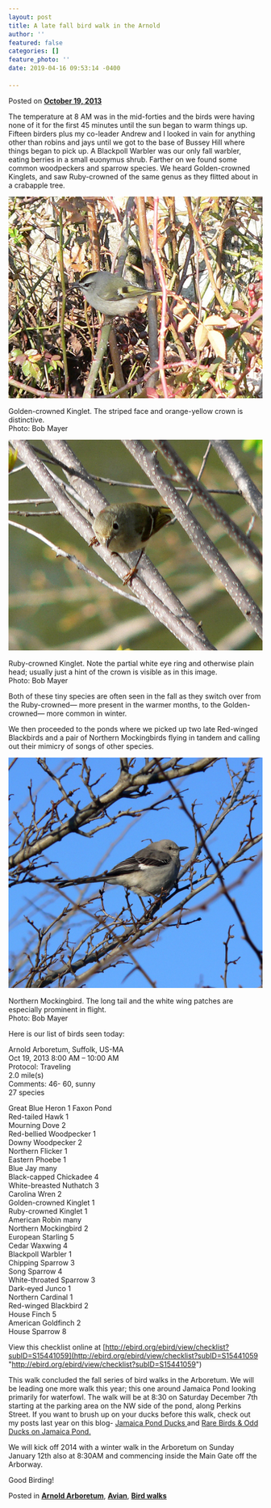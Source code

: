 ```yaml
---
layout: post
title: A late fall bird walk in the Arnold
author: ''
featured: false
categories: []
feature_photo: ''
date: 2019-04-16 09:53:14 -0400

---
```

Posted on [**October 19, 2013**](https://web.archive.org/web/20171113131621/http://www.arbotopia.com/a-late-fall-bird-walk-in-the-arnold/ "8:44 pm")

The temperature at 8 AM was in the mid-forties and the birds were having none of it for the first 45 minutes until the sun began to warm things up. Fifteen birders plus my co-leader Andrew and I looked in vain for anything other than robins and jays until we got to the base of Bussey Hill where things began to pick up. A Blackpoll Warbler was our only fall warbler, eating berries in a small euonymus shrub. Farther on we found some common woodpeckers and sparrow species. We heard Golden-crowned Kinglets, and saw Ruby-crowned of the same genus as they flitted about in a crabapple tree.

![](/images/P1220255.jpg)

Golden-crowned Kinglet. The striped face and orange-yellow crown is distinctive.  
Photo: Bob Mayer

![](/images/P1290858-1.jpg)

Ruby-crowned Kinglet. Note the partial white eye ring and otherwise plain head; usually just a hint of the crown is visible as in this image.  
Photo: Bob Mayer

Both of these tiny species are often seen in the fall as they switch over from the Ruby-crowned— more present in the warmer months, to the Golden-crowned— more common in winter.

We then proceeded to the ponds where we picked up two late Red-winged Blackbirds and a pair of Northern Mockingbirds flying in tandem and calling out their mimicry of songs of other species.

![](/images/P1010244.jpg)

Northern Mockingbird. The long tail and the white wing patches are especially prominent in flight.  
Photo: Bob Mayer

Here is our list of birds seen today:

Arnold Arboretum, Suffolk, US-MA  
Oct 19, 2013 8:00 AM – 10:00 AM  
Protocol: Traveling  
2\.0 mile(s)  
Comments: 46- 60, sunny  
27 species

Great Blue Heron 1 Faxon Pond  
Red-tailed Hawk 1  
Mourning Dove 2  
Red-bellied Woodpecker 1  
Downy Woodpecker 2  
Northern Flicker 1  
Eastern Phoebe 1  
Blue Jay many  
Black-capped Chickadee 4  
White-breasted Nuthatch 3  
Carolina Wren 2  
Golden-crowned Kinglet 1  
Ruby-crowned Kinglet 1  
American Robin many  
Northern Mockingbird 2  
European Starling 5  
Cedar Waxwing 4  
Blackpoll Warbler 1  
Chipping Sparrow 3  
Song Sparrow 4  
White-throated Sparrow 3  
Dark-eyed Junco 1  
Northern Cardinal 1  
Red-winged Blackbird 2  
House Finch 5  
American Goldfinch 2  
House Sparrow 8

View this checklist online at [http://ebird.org/ebird/view/checklist?subID=S15441059](http://ebird.org/ebird/view/checklist?subID=S15441059 "http://ebird.org/ebird/view/checklist?subID=S15441059")

This walk concluded the fall series of bird walks in the Arboretum. We will be leading one more walk this year; this one around Jamaica Pond looking primarily for waterfowl. The walk will be at 8:30 on Saturday December 7th starting at the parking area on the NW side of the pond, along Perkins Street. If you want to brush up on your ducks before this walk, check out my posts last year on this blog- [Jamaica Pond Ducks ](https://www.arbotopia.com/2013/01/25/jamaica-pond-ducks.html "Jamaica Pond Ducks")and [Rare Birds & Odd Ducks on Jamaica Pond.](https://www.arbotopia.com/2013/03/08/rare-birds-odd-ducks-at-jamaica-pond.html "Rare Birds & Odd Ducks on Jamaica Pond")

We will kick off 2014 with a winter walk in the Arboretum on Sunday January 12th also at 8:30AM and commencing inside the Main Gate off the Arborway.

Good Birding!

Posted in [**Arnold Arboretum**](https://web.archive.org/web/20171113131621/http://www.arbotopia.com/category/arboretum/), [**Avian**](https://web.archive.org/web/20171113131621/http://www.arbotopia.com/category/avian/), [**Bird walks**](https://web.archive.org/web/20171113131621/http://www.arbotopia.com/category/bird-walks/)
